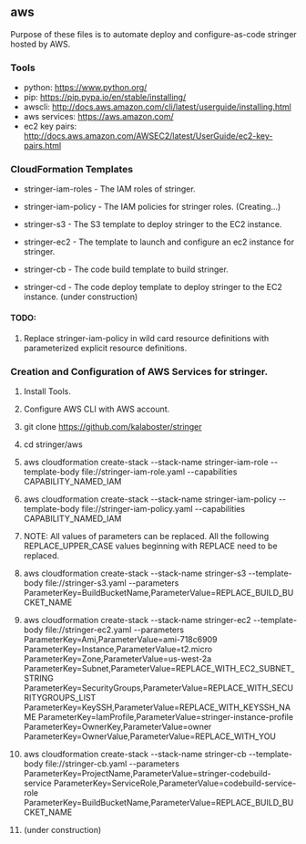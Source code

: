 ## aws

Purpose of these files is to automate deploy and configure-as-code stringer hosted by AWS.


### Tools

- python: https://www.python.org/
- pip: https://pip.pypa.io/en/stable/installing/
- awscli: http://docs.aws.amazon.com/cli/latest/userguide/installing.html
- aws services: https://aws.amazon.com/
- ec2 key pairs: http://docs.aws.amazon.com/AWSEC2/latest/UserGuide/ec2-key-pairs.html

### CloudFormation Templates

- stringer-iam-roles - The IAM roles of stringer.

- stringer-iam-policy - The IAM policies for stringer roles. (Creating...)

- stringer-s3 - The S3 template to deploy stringer to the EC2 instance.

- stringer-ec2 - The template to launch and configure an ec2 instance for stringer.

- stringer-cb - The code build template to build stringer.

- stringer-cd - The code deploy template to deploy stringer to the EC2 instance. (under construction)


#### TODO:
1. Replace stringer-iam-policy in wild card resource definitions with parameterized explicit resource definitions.

### Creation and Configuration of AWS Services for stringer.


1. Install Tools.

2. Configure AWS CLI with AWS account.

3. git clone https://github.com/kalaboster/stringer

4. cd stringer/aws

5. aws cloudformation create-stack --stack-name stringer-iam-role --template-body file://stringer-iam-role.yaml --capabilities CAPABILITY_NAMED_IAM

6. aws cloudformation create-stack --stack-name stringer-iam-policy --template-body file://stringer-iam-policy.yaml --capabilities CAPABILITY_NAMED_IAM

7. NOTE: All values of parameters can be replaced. All the following REPLACE_UPPER_CASE values beginning with REPLACE need to be replaced.

8. aws cloudformation create-stack --stack-name stringer-s3 --template-body file://stringer-s3.yaml  --parameters ParameterKey=BuildBucketName,ParameterValue=REPLACE_BUILD_BUCKET_NAME

9. aws cloudformation create-stack --stack-name stringer-ec2 --template-body file://stringer-ec2.yaml  --parameters ParameterKey=Ami,ParameterValue=ami-718c6909 ParameterKey=Instance,ParameterValue=t2.micro ParameterKey=Zone,ParameterValue=us-west-2a ParameterKey=Subnet,ParameterValue=REPLACE_WITH_EC2_SUBNET_STRING ParameterKey=SecurityGroups,ParameterValue=REPLACE_WITH_SECURITYGROUPS_LIST ParameterKey=KeySSH,ParameterValue=REPLACE_WITH_KEYSSH_NAME ParameterKey=IamProfile,ParameterValue=stringer-instance-profile ParameterKey=OwnerKey,ParameterValue=owner ParameterKey=OwnerValue,ParameterValue=REPLACE_WITH_YOU

10. aws cloudformation create-stack --stack-name stringer-cb --template-body file://stringer-cb.yaml --parameters ParameterKey=ProjectName,ParameterValue=stringer-codebuild-service  ParameterKey=ServiceRole,ParameterValue=codebuild-service-role ParameterKey=BuildBucketName,ParameterValue=REPLACE_BUILD_BUCKET_NAME

11. (under construction)